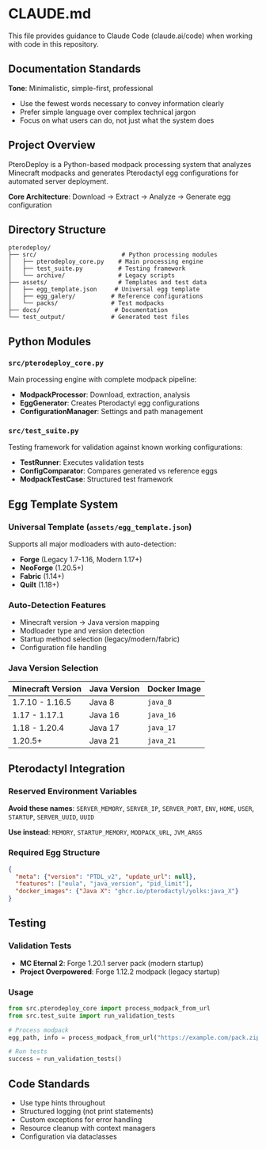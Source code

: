 # CLAUDE.md

This file provides guidance to Claude Code (claude.ai/code) when working with code in this repository.

## Documentation Standards

**Tone**: Minimalistic, simple-first, professional
- Use the fewest words necessary to convey information clearly
- Prefer simple language over complex technical jargon
- Focus on what users can do, not just what the system does

## Project Overview

PteroDeploy is a Python-based modpack processing system that analyzes Minecraft modpacks and generates Pterodactyl egg configurations for automated server deployment.

**Core Architecture**: Download → Extract → Analyze → Generate egg configuration

## Directory Structure

```
pterodeploy/
├── src/                        # Python processing modules
│   ├── pterodeploy_core.py    # Main processing engine
│   ├── test_suite.py          # Testing framework
│   └── archive/               # Legacy scripts
├── assets/                    # Templates and test data
│   ├── egg_template.json     # Universal egg template
│   ├── egg_galery/          # Reference configurations
│   └── packs/               # Test modpacks
├── docs/                     # Documentation
└── test_output/             # Generated test files
```

## Python Modules

### `src/pterodeploy_core.py`
Main processing engine with complete modpack pipeline:
- **ModpackProcessor**: Download, extraction, analysis
- **EggGenerator**: Creates Pterodactyl egg configurations
- **ConfigurationManager**: Settings and path management

### `src/test_suite.py`
Testing framework for validation against known working configurations:
- **TestRunner**: Executes validation tests
- **ConfigComparator**: Compares generated vs reference eggs
- **ModpackTestCase**: Structured test framework

## Egg Template System

### Universal Template (`assets/egg_template.json`)
Supports all major modloaders with auto-detection:
- **Forge** (Legacy 1.7-1.16, Modern 1.17+)
- **NeoForge** (1.20.5+)
- **Fabric** (1.14+)
- **Quilt** (1.18+)

### Auto-Detection Features
- Minecraft version → Java version mapping
- Modloader type and version detection
- Startup method selection (legacy/modern/fabric)
- Configuration file handling

### Java Version Selection
| Minecraft Version | Java Version | Docker Image |
|-------------------|--------------|--------------|
| 1.7.10 - 1.16.5   | Java 8  | `java_8`  |
| 1.17 - 1.17.1     | Java 16 | `java_16` |
| 1.18 - 1.20.4     | Java 17 | `java_17` |
| 1.20.5+           | Java 21 | `java_21` |

## Pterodactyl Integration

### Reserved Environment Variables
**Avoid these names**: `SERVER_MEMORY`, `SERVER_IP`, `SERVER_PORT`, `ENV`, `HOME`, `USER`, `STARTUP`, `SERVER_UUID`, `UUID`

**Use instead**: `MEMORY`, `STARTUP_MEMORY`, `MODPACK_URL`, `JVM_ARGS`

### Required Egg Structure
```json
{
  "meta": {"version": "PTDL_v2", "update_url": null},
  "features": ["eula", "java_version", "pid_limit"],
  "docker_images": {"Java X": "ghcr.io/pterodactyl/yolks:java_X"}
}
```

## Testing

### Validation Tests
- **MC Eternal 2**: Forge 1.20.1 server pack (modern startup)
- **Project Overpowered**: Forge 1.12.2 modpack (legacy startup)

### Usage
```python
from src.pterodeploy_core import process_modpack_from_url
from src.test_suite import run_validation_tests

# Process modpack
egg_path, info = process_modpack_from_url("https://example.com/pack.zip")

# Run tests
success = run_validation_tests()
```

## Code Standards

- Use type hints throughout
- Structured logging (not print statements)
- Custom exceptions for error handling
- Resource cleanup with context managers
- Configuration via dataclasses